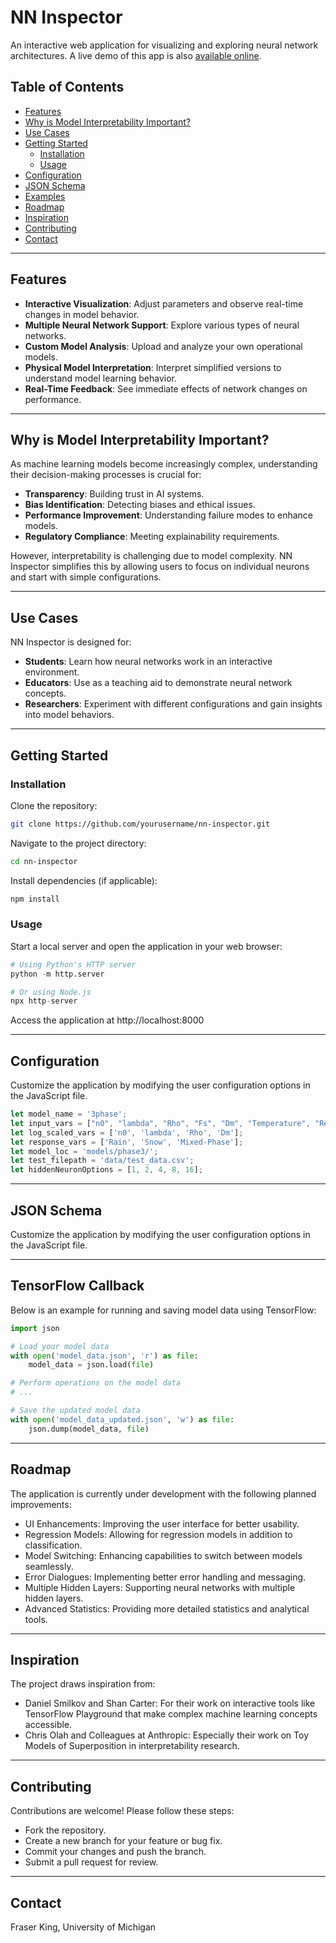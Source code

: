 # NN Inspector

An interactive web application for visualizing and exploring neural network architectures. A live demo of this app is also [available online](https://frasertheking.com/nn_app/). 

## Table of Contents

- [Features](#features)
- [Why is Model Interpretability Important?](#why-is-model-interpretability-important)
- [Use Cases](#use-cases)
- [Getting Started](#getting-started)
  - [Installation](#installation)
  - [Usage](#usage)
- [Configuration](#configuration)
- [JSON Schema](#json-schema)
- [Examples](#examples)
- [Roadmap](#roadmap)
- [Inspiration](#inspiration)
- [Contributing](#contributing)
- [Contact](#contact)

---

## Features

- **Interactive Visualization**: Adjust parameters and observe real-time changes in model behavior.
- **Multiple Neural Network Support**: Explore various types of neural networks.
- **Custom Model Analysis**: Upload and analyze your own operational models.
- **Physical Model Interpretation**: Interpret simplified versions to understand model learning behavior.
- **Real-Time Feedback**: See immediate effects of network changes on performance.

---

## Why is Model Interpretability Important?

As machine learning models become increasingly complex, understanding their decision-making processes is crucial for:

- **Transparency**: Building trust in AI systems.
- **Bias Identification**: Detecting biases and ethical issues.
- **Performance Improvement**: Understanding failure modes to enhance models.
- **Regulatory Compliance**: Meeting explainability requirements.

However, interpretability is challenging due to model complexity. NN Inspector simplifies this by allowing users to focus on individual neurons and start with simple configurations.

---

## Use Cases

NN Inspector is designed for:

- **Students**: Learn how neural networks work in an interactive environment.
- **Educators**: Use as a teaching aid to demonstrate neural network concepts.
- **Researchers**: Experiment with different configurations and gain insights into model behaviors.

---

## Getting Started

### Installation

Clone the repository:
```bash
git clone https://github.com/yourusername/nn-inspector.git
```

Navigate to the project directory:
```bash
cd nn-inspector
```

Install dependencies (if applicable):
```bash
npm install
```

### Usage

Start a local server and open the application in your web browser:

```python
# Using Python's HTTP server
python -m http.server

# Or using Node.js
npx http-server
```

Access the application at http://localhost:8000

---

## Configuration

Customize the application by modifying the user configuration options in the JavaScript file.

```javascript
let model_name = '3phase';
let input_vars = ["n0", "lambda", "Rho", "Fs", "Dm", "Temperature", "Relative Humidity", "Pressure"];
let log_scaled_vars = ['n0', 'lambda', 'Rho', 'Dm'];
let response_vars = ['Rain', 'Snow', 'Mixed-Phase'];
let model_loc = 'models/phase3/';
let test_filepath = 'data/test_data.csv';
let hiddenNeuronOptions = [1, 2, 4, 8, 16];
```

---

## JSON Schema

Customize the application by modifying the user configuration options in the JavaScript file.

---

## TensorFlow Callback

Below is an example for running and saving model data using TensorFlow:

```python
import json

# Load your model data
with open('model_data.json', 'r') as file:
    model_data = json.load(file)

# Perform operations on the model data
# ...

# Save the updated model data
with open('model_data_updated.json', 'w') as file:
    json.dump(model_data, file)
```

---

## Roadmap

The application is currently under development with the following planned improvements:

- UI Enhancements: Improving the user interface for better usability.
- Regression Models: Allowing for regression models in addition to classification.
- Model Switching: Enhancing capabilities to switch between models seamlessly.
- Error Dialogues: Implementing better error handling and messaging.
- Multiple Hidden Layers: Supporting neural networks with multiple hidden layers.
- Advanced Statistics: Providing more detailed statistics and analytical tools.

---

## Inspiration

The project draws inspiration from:

- Daniel Smilkov and Shan Carter: For their work on interactive tools like TensorFlow Playground that make complex machine learning concepts accessible.
- Chris Olah and Colleagues at Anthropic: Especially their work on Toy Models of Superposition in interpretability research.

---

## Contributing

Contributions are welcome! Please follow these steps:

- Fork the repository.
- Create a new branch for your feature or bug fix.
- Commit your changes and push the branch.
- Submit a pull request for review.

---

## Contact
Fraser King, University of Michigan
